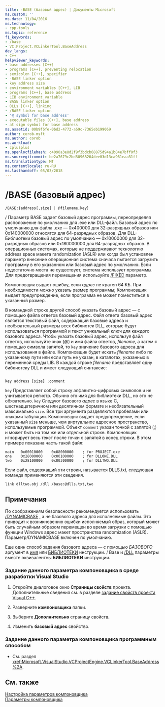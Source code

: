 ```yaml
---
title: -BASE (базовый адрес) | Документы Microsoft
ms.custom: ''
ms.date: 11/04/2016
ms.technology:
- cpp-tools
ms.topic: reference
f1_keywords:
- /base
- VC.Project.VCLinkerTool.BaseAddress
dev_langs:
- C++
helpviewer_keywords:
- base addresses [C++]
- programs [C++], preventing relocation
- semicolon [C++], specifier
- -BASE linker option
- key address size
- environment variables [C++], LIB
- programs [C++], base address
- LIB environment variable
- BASE linker option
- DLLs [C++], linking
- /BASE linker option
- '@ symbol for base address'
- executable files [C++], base address
- at sign symbol for base address
ms.assetid: 00b9f6fe-0bd2-4772-a69c-7365eb199069
author: corob-msft
ms.author: corob
ms.workload:
- cplusplus
ms.openlocfilehash: c4090a3e8d2f9f3bdcb68875d94a1b84e7bff0f3
ms.sourcegitcommit: be2a7679c2bd80968204dee03d13ca961eaa31ff
ms.translationtype: MT
ms.contentlocale: ru-RU
ms.lasthandoff: 05/03/2018
---
```

# <a name="base-base-address"></a>/BASE (базовый адрес)
```  
/BASE:{address[,size] | @filename,key}  
```  
  
 / Параметр BASE задает базовый адрес программы, переопределяя расположение по умолчанию для .exe или DLL-файл. Базовый адрес по умолчанию для файла .exe — 0x400000 для 32-разрядных образов или 0x140000000 относятся для 64-разрядных образов. Для DLL-Библиотеки базовый адрес по умолчанию — 0x10000000 для 32-разрядных образов или 0x180000000 для 64-разрядных образов. В операционных системах, которые не поддерживают технологию address space макета randomization (ASLR) или когда был установлен параметр внесение операционная система сначала пытается загрузить программу в его указанном или базовый адрес по умолчанию. Если недостаточно места не существует, система использует программы. Для предотвращения перемещения используйте [/FIXED](../../build/reference/fixed-fixed-base-address.md) параметр.  
  
 Компоновщик выдает ошибку, если *адрес* не кратен 64 КБ. При необходимости можно указать размер программы; Компоновщик выдает предупреждение, если программа не может поместиться в указанный размер.  
  
 В командной строке другой способ указать базовый адрес — с помощью файла ответов базовый адрес. Файл ответа базовый адрес является текстовый файл, содержащий базовые адреса и необязательный размеры всех библиотек DLL, которые будут использоваться программой и текст уникальный ключ для каждого базового адреса. Чтобы указать базовый адрес, используя файл ответов, используйте знак (@) и имя файла ответов, *filename*, а затем с помощью символа запятой, то `key` значение базового адреса для использования в файле. Компоновщик будет искать *filename* либо по указанному пути или если путь не указан, в каталогах, указанных в переменной среды LIB. В каждой строке *filename* представляет одну библиотеку DLL и имеет следующий синтаксис:  
  
```  
  
key address [size] ;comment  
```  
  
 `key` Представляет собой строку алфавитно-цифровых символов и не учитывается регистр. Обычно это имя для библиотеки DLL, но это не обязательно. `key` Следуют базового *адрес* в языке C, шестнадцатеричном или десятичном формате и необязательный максимально `size`. Все три аргумента разделяются пробелами или знаками табуляции. Компоновщик выдает предупреждение, если указанный `size` меньше, чем виртуальное адресное пространство, используемые программой. Объект `comment` указан точкой с запятой (;) и может быть на том же или отдельной строке. Компоновщик игнорирует весь текст после точки с запятой в конец строки. В этом примере показана часть такой файл:  
  
```  
main   0x00010000    0x08000000    ; for PROJECT.exe  
one    0x28000000    0x00100000    ; for DLLONE.DLL  
two    0x28100000    0x00300000    ; for DLLTWO.DLL  
```  
  
 Если файл, содержащий эти строки, называется DLLS.txt, следующая команда применяются эти сведения.  
  
```  
link dlltwo.obj /dll /base:@dlls.txt,two  
```  
  
## <a name="remarks"></a>Примечания  
 По соображениям безопасности рекомендуется использовать [/DYNAMICBASE](../../build/reference/dynamicbase-use-address-space-layout-randomization.md) , а не базового адреса для исполняемые файлы. Это приводит к возникновению ошибки исполняемый образ, который может быть случайным образом перемещен во время загрузки с помощью функции Windows адрес макет пространства randomization (ASLR). Параметр/DYNAMICBASE включен по умолчанию.  
  
 Еще один способ задания базового адреса — с помощью *БАЗОВОГО* аргумент в [имя](../../build/reference/name-c-cpp.md) или [БИБЛИОТЕКИ](../../build/reference/library.md) инструкции. / Base и [/DLL](../../build/reference/dll-build-a-dll.md) параметры вместе эквивалентны **БИБЛИОТЕКИ** инструкции.  
  
### <a name="to-set-this-linker-option-in-the-visual-studio-development-environment"></a>Задание данного параметра компоновщика в среде разработки Visual Studio  
  
1.  Откройте диалоговое окно **Страницы свойств** проекта. Дополнительные сведения см. в разделе [задание свойств проекта Visual C++](../../ide/working-with-project-properties.md).  
  
2.  Разверните **компоновщика** папки.  
  
3.  Выберите **Дополнительно** страницу свойств.  
  
4.  Изменить **базовый адрес** свойство.  
  
### <a name="to-set-this-linker-option-programmatically"></a>Задание данного параметра компоновщика программным способом  
  
-   См. раздел <xref:Microsoft.VisualStudio.VCProjectEngine.VCLinkerTool.BaseAddress%2A>.  
  
## <a name="see-also"></a>См. также  
 [Настройка параметров компоновщика](../../build/reference/setting-linker-options.md)   
 [Параметры компоновщика](../../build/reference/linker-options.md)